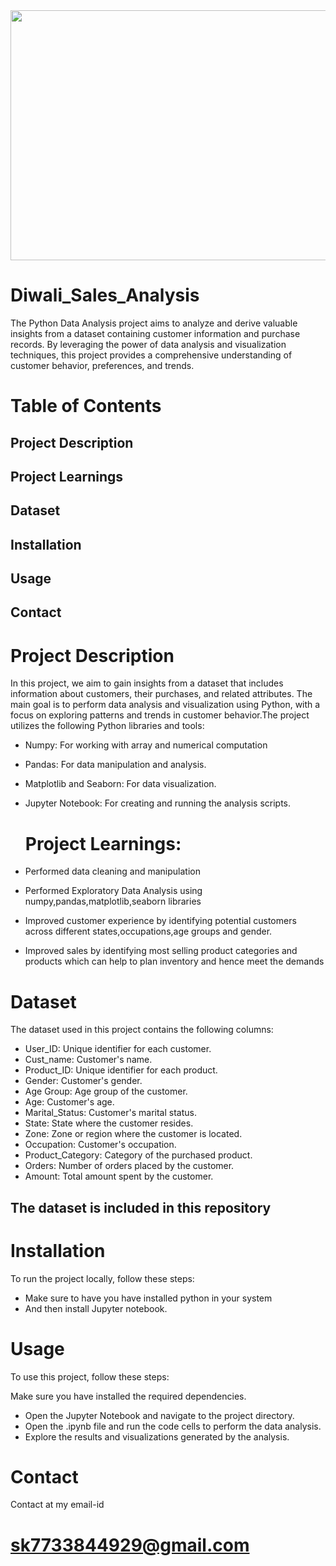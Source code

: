 <div id="header" align="center">
  <img src="https://media.giphy.com/media/v1.Y2lkPTc5MGI3NjExaDIyZHg0bXJleHVvZGx4d2g1cXFrbWVicmdzNjBodHhzMmZxemZlbiZlcD12MV9pbnRlcm5hbF9naWZfYnlfaWQmY3Q9Zw/iJnL6vGCy059c37VQ3/giphy.gif" width="900" height="400"/>
</div>


# Diwali_Sales_Analysis
The Python Data Analysis project aims to analyze and derive valuable insights from a dataset containing customer information and purchase records. By leveraging the power of data analysis and visualization techniques, this project provides a comprehensive understanding of customer behavior, preferences, and trends.


# Table of Contents
## Project Description
## Project Learnings
## Dataset
## Installation
## Usage
## Contact


# Project Description
In this project, we aim to gain insights from a dataset that includes information about customers, their purchases, and related attributes. The main goal is to perform data analysis and visualization using Python, with a focus on exploring patterns and trends in customer behavior.The project utilizes the following Python libraries and tools:
* Numpy: For working with array and numerical computation 
* Pandas: For data manipulation and analysis.
* Matplotlib and Seaborn: For data visualization.
* Jupyter Notebook: For creating and running the analysis scripts.

  # Project Learnings:
* Performed data cleaning and manipulation
* Performed Exploratory Data Analysis using numpy,pandas,matplotlib,seaborn libraries
* Improved customer experience by identifying potential customers across different states,occupations,age groups and gender.
* Improved sales by identifying most selling product categories and products which can help to plan inventory and hence meet the demands

# Dataset
The dataset used in this project contains the following columns:

* User_ID: Unique identifier for each customer.
* Cust_name: Customer's name.
* Product_ID: Unique identifier for each product.
* Gender: Customer's gender.
* Age Group: Age group of the customer.
* Age: Customer's age.
* Marital_Status: Customer's marital status.
* State: State where the customer resides.
* Zone: Zone or region where the customer is located.
* Occupation: Customer's occupation.
* Product_Category: Category of the purchased product.
* Orders: Number of orders placed by the customer.
* Amount: Total amount spent by the customer.
## The dataset is included in this repository

# Installation
To run the project locally, follow these steps:
* Make sure to have you have installed python in your system
* And then install Jupyter notebook.

# Usage
To use this project, follow these steps:

Make sure you have installed the required dependencies.
* Open the Jupyter Notebook and navigate to the project directory.
* Open the .ipynb file and run the code cells to perform the data analysis.
* Explore the results and visualizations generated by the analysis.

# Contact 
Contact at my email-id 
# sk7733844929@gmail.com

  
